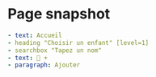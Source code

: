 # Page snapshot

```yaml
- text: Accueil
- heading "Choisir un enfant" [level=1]
- searchbox "Tapez un nom"
- text:  +
- paragraph: Ajouter
```